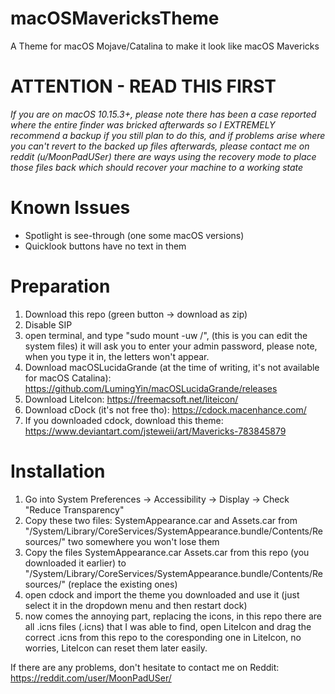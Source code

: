# macOSMavericksTheme
A Theme for macOS Mojave/Catalina to make it look like macOS Mavericks


# ATTENTION - READ THIS FIRST
*If you are on macOS 10.15.3+, please note there has been a case reported where the entire finder was bricked afterwards so I EXTREMELY recommend a backup if you still plan to do this, and if problems arise where you can't revert to the backed up files afterwards, please contact me on reddit (u/MoonPadUSer) there are ways using the recovery mode to place those files back which should recover your machine to a working state*

# Known Issues
- Spotlight is see-through (one some macOS versions)
- Quicklook buttons have no text in them

# 
# Preparation
1. Download this repo (green button -> download as zip)
2. Disable SIP
3. open terminal, and type "sudo mount -uw /", (this is you can edit the system files) it will ask you to enter your admin password, please note, when you type it in, the letters won't appear. 
4. Download macOSLucidaGrande (at the time of writing, it's not available for macOS Catalina): https://github.com/LumingYin/macOSLucidaGrande/releases
5. Download LiteIcon: https://freemacsoft.net/liteicon/
6. Download cDock (it's not free tho): https://cdock.macenhance.com/
7. If you downloaded cdock, download this theme: https://www.deviantart.com/jsteweii/art/Mavericks-783845879

# Installation
1. Go into System Preferences -> Accessibility -> Display -> Check "Reduce Transparency"
2. Copy these two files: SystemAppearance.car and Assets.car from "/System/Library/CoreServices/SystemAppearance.bundle/Contents/Resources/" two somewhere you won't lose them
3. Copy the files SystemAppearance.car Assets.car from this repo (you downloaded it earlier) to "/System/Library/CoreServices/SystemAppearance.bundle/Contents/Resources/" (replace the existing ones)
4. open cdock and import the theme you downloaded and use it (just select it in the dropdown menu and then restart dock)
5. now comes the annoying part, replacing the icons, in this repo there are all .icns files (.icns) that I was able to find,
   open LiteIcon and drag the correct .icns from this repo to the coresponding one in LiteIcon, no worries, LiteIcon can reset them
   later easily.
 
If there are any problems, don't hesitate to contact me on Reddit: https://reddit.com/user/MoonPadUSer/


